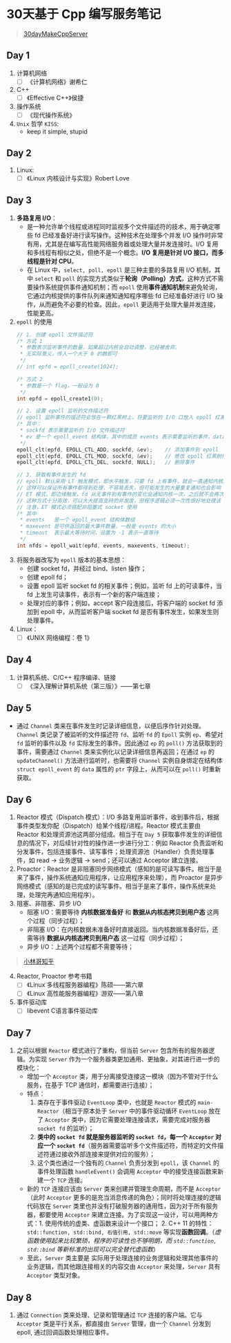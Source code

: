 # 30天基于 Cpp 编写服务笔记

> [30dayMakeCppServer](https://github.com/yuesong-feng/30dayMakeCppServer)

## Day 1
1. 计算机网络
   * [ ] 《计算机网络》谢希仁
2. C++
   * [ ] 《Effective C++》侯捷
3. 操作系统
   * [ ] 《现代操作系统》
4. `Unix` 哲学 `KISS`:
   * keep it simple, stupid

## Day 2
1. Linux:
   * [ ] 《Linux 内核设计与实现》Robert Love

## Day 3
1. **多路复用 I/O**：
   - 是一种允许单个线程或进程同时监视多个文件描述符的技术，用于确定哪些 fd 已经准备好进行读写操作。这种技术在处理多个并发 I/O 操作时非常有用，尤其是在编写高性能网络服务器或处理大量并发连接时。I/O 复用和多线程有相似之处，但绝不是一个概念。**I/O 复用是针对 I/O 接口，而多线程是针对 CPU**。
   - 在 Linux 中，`select, poll, epoll` 是三种主要的多路复用 I/O 机制，其中 `select` 和 `poll` 的实现方式类似于**轮询（Polling）方式**，这种方式不需要操作系统提供事件通知机制；而 `epoll` 使用**事件通知机制**来避免轮询，它通过内核提供的事件队列来通知通知程序哪些 fd 已经准备好进行 I/O 操作，从而避免不必要的检查。因此，`epoll` 更适用于处理大量并发连接，性能更高。
2. `epoll` 的使用
   ```C++
   // 1. 创建 epoll 文件描述符
   /* 方式 1
    * 参数表示监听事件的数量，如果超过内核会自动调整，已经被舍弃。
    * 无实际意义，传入一个大于 0 的数即可
    */
   // int epfd = epoll_create(1024);

   /* 方式 2 
    * 参数是一个 flag，一般设为 0
    */   
   int epfd = epoll_create1(0);

   // 2. 设置 epoll 监听的文件描述符
   // epoll 监听事件的描述符会放在一颗红黑树上，将要监听的 I/O 口放入 epoll 红黑树中。就可以监听该 I/O 上的事件
   /* 其中：
    * sockfd 表示需要监听的 I/O 文件描述符
    * ev 是一个 epoll_event 结构体，其中的成员 events 表示需要监听的事件，data 为用户数据
    */
   epoll_clt(epfd, EPOLL_CTL_ADD, sockfd, &ev);    // 添加事件到 epoll
   epoll_clt(epfd, EPOLL_CTL_MOD, sockfd, &ev);    // 修改 epoll 红黑树行的事件
   epoll_clt(epfd, EPOLL_CTL_DEL, sockfd, NULL);   // 删除事件

   // 3. 获取有事件发生的 fd
   // epoll 默认采用 LT 触发模式，即水平触发，只要 fd 上有事件，就会一直通知内核。
   // 这样可以保证所有事件都得到处理，不容易丢失，但可能发生的大量重复通知也会影响 epoll 的性能；
   // ET 模式，即边缘触发，fd 从无事件到有事件的变化会通知内核一次，之后就不会再次通知内核。
   // 这种方式十分高效，可以大大提高支持的并发度，但程序逻辑必须一次性很好地处理该 fd 上的事件，编程比 LT 更繁琐。
   // 注意，ET 模式必须搭配非阻塞式 socket 使用
   /* 其中 
    * events   是一个 epoll_event 结构体数组
    * maxevent 是可供返回的最大事件数量，一般是 events 的大小
    * timeout  表示最大等待时间，设置为 -1 表示一直等待
    */
   int nfds = epoll_wait(epfd, events, maxevents, timeout);
   ```
3. 将服务器改写为 `epoll` 版本的基本思想：
   - 创建 socket fd，并经过 bind、listen 操作；
   - 创建 epoll fd；
   - 设置 epoll 监听 socket fd 的相关事件；例如，监听 fd 上的可读事件，当 fd 上发生可读事件，表示有一个新的客户端连接；
   - 处理对应的事件；例如，accept 客户段连接后，将客户端的 socket fd 添加到 epoll 中，从而监听客户端 socket fd 是否有事件发生，如果发生则处理事件。 
4. Linux：
   * [ ] 《UNIX 网络编程：卷 1》

## Day 4
1. 计算机系统、C/C++ 程序编译、链接
   * [ ] 《深入理解计算机系统（第三版）》——第七章

## Day 5
* 通过 `Channel` 类来在事件发生时记录详细信息，以便后序作针对处理。`Channel` 类记录了被监听的文件描述符 `fd`、监听 `fd` 的 `Epoll` 实例 `ep`、希望对 `fd` 监听的事件以及 `fd` 实际发生的事件。因此通过 `ep` 的 `poll()` 方法获取到的事件，需要通过 `Channel` 类来实例化以记录详细信息再返回；在通过 `ep` 的 `updateChannel()` 方法进行监听时，也需要将 `Channel` 实例自身绑定在结构体 `struct epoll_event` 的 `data` 属性的 `ptr` 字段上，从而可以在 `poll()` 时重新获取。

## Day 6
1. Reactor 模式（Dispatch 模式）：I/O 多路复用监听事件，收到事件后，根据事件类型发你配（Dispatch）给某个线程/进程。Reactor 模式主要由 Reactor 和处理资源池这两部分组成。相当于在 `Day 5` 获取事件发生的详细信息的情况下，对后续针对性的操作进一步进行分工：例如 Reactor 负责监听和分发事件，包括连接事件、读写事件；处理资源池（Handler）负责处理事件，如 read -> 业务逻辑 -> send；还可以通过 Acceptor 建立连接。
2. Proactor：Reactor 是非阻塞同步网络模式（感知的是可读写事件。相当于是来了事件，操作系统通知应用程序，让应用程序来处理），而 Proactor 是异步网络模式（感知的是已完成的读写事件。相当于是来了事件，操作系统来处理，处理完再通知应用程序）。
3. 阻塞、非阻塞、异步 I/O
   * 阻塞 I/O：需要等待 **内核数据准备好** 和 **数据从内核态拷贝到用户态** 这两个过程（同步过程）；
   * 非阻塞 I/O：在内核数据未准备好时直接返回。当内核数据准备好后，还需等待 **数据从内核态拷贝到用户态** 这一过程（同步过程）；
   * 异步 I/O：上述两个过程都不需要等待；
>[小林哥知乎](https://www.zhihu.com/question/26943938/answer/1856426252)
4. Reactor, Proactor 参考书籍
   * [ ] 《Linux 多线程服务器编程》陈硕——第六章
   * [ ] 《Linux 高性能服务器编程》游双——第八章
5. 事件驱动库
   * [ ] libevent C语言事件驱动库

## Day 7
1. 之前以根据 `Reactor` 模式进行了重构，但当前 `Server` 包含所有的服务器逻辑。为实现 `Server` 作为一个服务器类更加通用、更抽象，对其进行进一步的模块化：
   * 增加一个 `Acceptor` 类，用于分离接受连接这一模块（因为不管对于什么服务，在基于 TCP 通信时，都需要进行连接）；
   * 特点：
     1. 类存在于事件驱动 `EventLoop` 类中，也就是 `Reactor` 模式的 `main-Reactor`（相当于原本处于 `Server` 中的事件驱动循环 `EventLoop` 放在了 `Acceptor` 类中，因为它需要处理连接请求，需要完成对服务器 `socket fd` 的监听）；
     2. **类中的 `socket fd` 就是服务器监听的 `socket fd`，每一个 `Acceptor` 对应一个 `socket fd`**（服务器需要监听多个文件描述符，而特定的文件描述符通过接收外部连接来提供对应的服务）；
     3. 这个类也通过一个独有的 `Channel` 负责分发到 `epoll`，该 `Channel` 的事件处理函数 `handleEvent()` 会调用 `Acceptor` 中的接受连接函数来新建一个 `TCP` 连接。
   * 新的 `TCP` 连接应该由 `Server` 类来创建并管理生命周期，而不是 `Acceptor`（此时 `Acceptor` 更多的是充当消息传递的角色）；同时将处理连接的逻辑代码放在 `Server` 类里也并没有打破服务器的通用性，因为对于所有服务器，都要使用 `Acceptor` 来建立连接。为了实现这一设计，可以用两种方式：1. 使用传统的虚类、虚函数来设计一个接口； 2. C++ 11 的特性：`std::function, std::bind, 右值引用, std::move` 等实现**函数回调**。（*虚函数使用起来比较繁琐，程序的可读性也不够明朗，而 `std::function, std::bind` 等新标准的出现可以完全替代虚函数*）
   * 至此，`Server` 类主要是 实际用于处理连接的业务逻辑和处理其他事件的业务逻辑，而其他跟连接相关的内容交由 `Acceptor` 来处理，`Server` 具有 `Acceptor` 类型对象。

## Day 8
1. 通过 `Connection` 类来处理、记录和管理通过 `TCP` 连接的客户端。它与 `Acceptor` 类是平行关系，都直接由 `Server` 管理，由一个 `Channel` 分发到 epoll, 通过回调函数处理相应事件。
